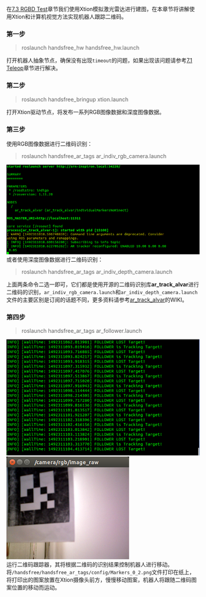 在[7.3 RGBD Test](https://github.com/HANDS-FREE/HANDS-FREE.github.io/wiki/7.3-RGBD-Test)章节我们使用Xtion模拟激光雷达进行建图，在本章节将讲解使用Xtion和计算机视觉方法实现机器人跟踪二维码。  
### 第一步 ###  
>roslaunch handsfree_hw handsfree_hw.launch  

打开机器人抽象节点，确保没有出现`timeout`的问题，如果出现该问题请参考[7.1 Teleop](https://github.com/HANDS-FREE/HANDS-FREE.github.io/wiki/7.1-Teleop)章节进行解决。  

### 第二步 ###
>roslaunch handsfree_bringup xtion.launch  

打开Xtion驱动节点，将发布一系列RGB图像数据和深度图像数据。

### 第三步 ###  
使用RGB图像数据进行二维码识别：
>roslaunch handsfree_ar_tags ar_indiv_rgb_camera.launch  

![picture](https://github.com/doctorsrn/git_test/blob/master/HandsFree_ROS/7/7.4/4_indiv_rgb.png?raw=true)  
或者使用深度图像数据进行二维码识别：
>roslaunch handsfree_ar_tags ar_indiv_depth_camera.launch  

上面两条命令二选一即可，它们都是使用开源的二维码识别库**ar_track_alvar**进行二维码的识别，`ar_indiv_rgb_camera.launch`和`ar_indiv_depth_camera.launch`文件的主要区别是订阅的话题不同，更多资料请参考[ar_track_alvar](http://wiki.ros.org/ar_track_alvar/)的WIKI。  
### 第四步 ###  
>roslaunch handsfree_ar_tags ar_follower.launch  

![picture](https://github.com/doctorsrn/git_test/blob/master/HandsFree_ROS/7/7.4/4_follower.png?raw=true)
![picture](https://github.com/doctorsrn/git_test/blob/master/HandsFree_ROS/7/7.4/4_ar_display.png?raw=true)  
运行二维码跟踪器，其将根据二维码的识别结果控制机器人进行移动。  
将`/handsfree/handsfree_ar_tags/config/Markers_0_2.png`文件打印在纸上，将打印出的图案放置在Xtion摄像头前方，慢慢移动图案，机器人将跟随二维码图案位置的移动而运动。

